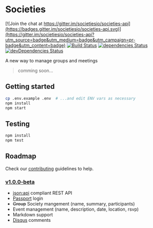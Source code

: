 # Societies

[![Join the chat at https://gitter.im/societiesio/societies-api](https://badges.gitter.im/societiesio/societies-api.svg)](https://gitter.im/societiesio/societies-api?utm_source=badge&utm_medium=badge&utm_campaign=pr-badge&utm_content=badge)
[![Build Status](https://travis-ci.org/societiesio/societies-api.svg?branch=master)](https://travis-ci.org/societiesio/societies-api)
[![dependencies Status](https://david-dm.org/societiesio/societies-api/status.svg)](https://david-dm.org/societiesio/societies-api)
[![devDependencies Status](https://david-dm.org/societiesio/societies-api/dev-status.svg)](https://david-dm.org/societiesio/societies-api?type=dev)

A new way to manage groups and meetings

> comming soon...

## Getting started

```bash
cp .env.example .env  # ...and edit ENV vars as necessary
npm install
npm start
```

## Testing

```bash
npm install
npm test
```

## Roadmap

Check our [contributing](./CONTRIBUTING.md) guidelines to help.

### [v1.0.0-beta](https://github.com/societiesio/societies-api/milestone/1)

- [json:api](http://jsonapi.org/) compliant REST API
- [Passport](http://passportjs.org/) login
- ~~Group~~ Society mangement (name, summary, participants)
- Event management (name, description, date, location, rsvp)
- Markdown support
- [Disqus](https://disqus.com/) comments
